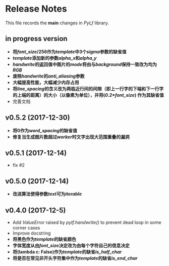 # Release Notes
This file records the **main** changes in *PyLf* library.

## in progress version
* __将*font_size*/256作为*template*中3个*sigma*参数的缺省值__
* __*template*添加新的参数*alpha\_x*和*alpha\_y*__
* __*handwrite*的返回值中图片的*mode*将由与*background*保持一致改为均为*RGB*__
* __废除*handwrite*的*anti\_aliasing*参数__
* __大幅提高性能，大幅减少内存占用__
* __将*line_spacing*的含义改为两临近行间的间隙（即上一行字的下端和下一行字的上端的距离）的大小（以像素为单位），并将(*0.2\*font_size*)
作为其缺省值__
* 完善文档

## v0.5.2 (2017-12-30)
* __将0作为*word_spacing*的缺省值__
* __修复当生成图片数超过*worker*时文字出现大范围重叠的漏洞__

## v0.5.1 (2017-12-14)
* fix #2

## v0.5.0 (2017-12-14)
* __改进算法使得参数*text*可为*iterable*__

## v0.4.0 (2017-12-5)
* Add *ValueError* raised by *pylf.handwrite()* to prevent dead loop in some corner cases
* Improve docstring
* __将黑色作为*template*的缺省颜色__
* __字体宽度从由*font_size*决定改为由每个字符自己的信息决定__
* __将(lambda c: False)作为*template*的缺省*is_half_char*__
* __将是否在常见非开头字符集中作为*template*的缺省*is_end_char*__
